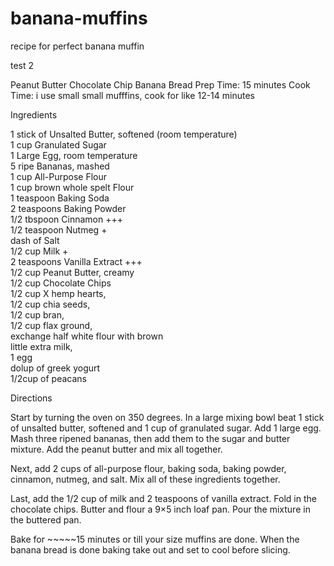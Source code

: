 # banana-muffins
recipe for perfect banana muffin

test 2

Peanut Butter Chocolate Chip Banana Bread
Prep Time: 15 minutes
Cook Time: i use small small mufffins, cook for like 12-14 minutes<br>


Ingredients<br>

1 stick of Unsalted Butter, softened (room temperature)<br>
1 cup Granulated Sugar<br>
1 Large Egg, room temperature<br>
5 ripe Bananas, mashed<br>
1 cup All-Purpose Flour<br>
1 cup brown whole spelt Flour<br>
1 teaspoon Baking Soda<br>
2 teaspoons Baking Powder<br>
1/2 tbspoon Cinnamon +++<br>
1/2 teaspoon Nutmeg +<br>
dash of Salt<br>
1/2 cup Milk +<br>
2 teaspoons Vanilla Extract +++<br>
1/2 cup Peanut Butter, creamy<br>
1/2 cup Chocolate Chips<br>
1/2 cup X hemp hearts, <br>
1/2 cup chia seeds,<br>
1/2 cup bran,<br>
1/2 cup flax ground,<br>
exchange half white flour with brown<br>
little extra milk,<br>
1 egg<br>
dolup of greek yogurt<br>
1/2cup of peacans
<br>


Directions

Start by turning the oven on 350 degrees. In a large mixing bowl beat 1 stick of unsalted butter, softened and 1 cup of granulated sugar. Add 1 large egg. Mash three ripened bananas, then add them to the sugar and butter mixture. Add the peanut butter and mix all together.

Next, add 2 cups of all-purpose flour, baking soda, baking powder, cinnamon, nutmeg, and salt. Mix all of these ingredients together.

Last, add the 1/2 cup of milk and 2 teaspoons of vanilla extract. Fold in the chocolate chips.
Butter and flour a 9×5 inch loaf pan. Pour the mixture in the buttered pan.

Bake for ~~~~~15 minutes or till your size muffins are done. When the banana bread is done baking take out and set to cool before slicing.

